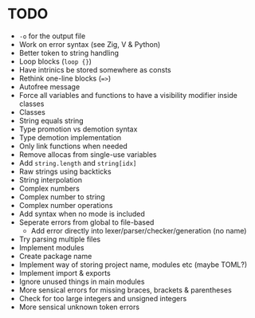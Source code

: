 # TODO
- `-o` for the output file
- Work on error syntax (see Zig, V & Python)
- Better token to string handling
- Loop blocks (`loop {}`)
- Have intrinics be stored somewhere as consts
- Rethink one-line blocks (`=>`)
- Autofree message
- Force all variables and functions to have a visibility modifier inside classes
- Classes
- String equals string
- Type promotion vs demotion syntax
- Type demotion implementation
- Only link functions when needed
- Remove allocas from single-use variables
- Add `string.length` and `string[idx]`
- Raw strings using backticks
- String interpolation
- Complex numbers
- Complex number to string
- Complex number operations
- Add syntax when no mode is included
- Seperate errors from global to file-based
    - Add error directly into lexer/parser/checker/generation (no name)
- Try parsing multiple files
- Implement modules
- Create package name
- Implement way of storing project name, modules etc (maybe TOML?)
- Implement import & exports
- Ignore unused things in main modules
- More sensical errors for missing braces, brackets & parentheses
- Check for too large integers and unsigned integers
- More sensical unknown token errors